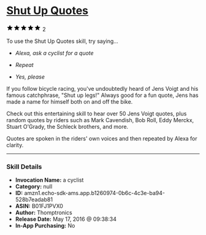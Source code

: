 # [Shut Up Quotes](http://alexa.amazon.com/#skills/amzn1.echo-sdk-ams.app.b1260974-0b6c-4c3e-ba94-528b7eadab81)
![5 stars](../../images/ic_star_black_18dp_1x.png)![5 stars](../../images/ic_star_black_18dp_1x.png)![5 stars](../../images/ic_star_black_18dp_1x.png)![5 stars](../../images/ic_star_black_18dp_1x.png)![5 stars](../../images/ic_star_black_18dp_1x.png) 2

To use the Shut Up Quotes skill, try saying...

* *Alexa, ask a cyclist for a quote*

* *Repeat*

* *Yes, please*

If you follow bicycle racing, you've undoubtedly heard of Jens Voigt and his famous catchphrase, "Shut up legs!"  Always good for a fun quote, Jens has made a name for himself both on and off the bike.

Check out this entertaining skill to hear over 50 Jens Voigt quotes, plus random quotes by riders such as Mark Cavendish, Bob Roll, Eddy Merckx, Stuart O'Grady, the Schleck brothers, and more.

Quotes are spoken in the riders' own voices and then repeated by Alexa for clarity.

***

### Skill Details

* **Invocation Name:** a cyclist
* **Category:** null
* **ID:** amzn1.echo-sdk-ams.app.b1260974-0b6c-4c3e-ba94-528b7eadab81
* **ASIN:** B01FJ1PVX0
* **Author:** Thomptronics
* **Release Date:** May 17, 2016 @ 09:38:34
* **In-App Purchasing:** No
